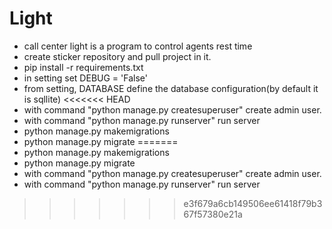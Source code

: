 # Light
- call center light is a program to control agents rest time
- create sticker repository and pull project in it.
- pip install -r requirements.txt
- in setting set DEBUG = 'False'
- from setting, DATABASE define the database configuration(by default it is sqllite)
<<<<<<< HEAD
- with command "python manage.py createsuperuser" create admin user.
- with command "python manage.py runserver" run server
-  python manage.py makemigrations
-  python manage.py migrate
=======
-  python manage.py makemigrations
-  python manage.py migrate
- with command "python manage.py createsuperuser" create admin user.
- with command "python manage.py runserver" run server

>>>>>>> e3f679a6cb149506ee61418f79b367f57380e21a
